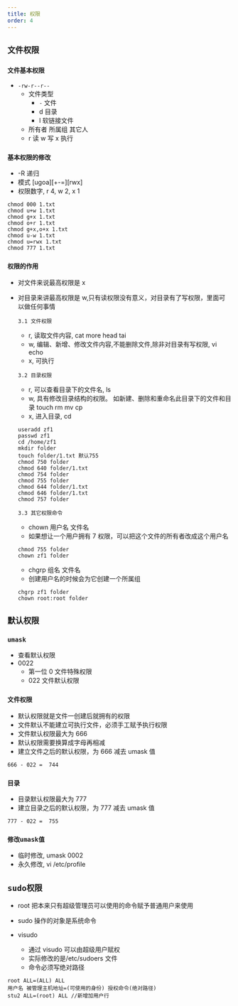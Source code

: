 ```yaml
---
title: 权限
order: 4
---
```


## `文件权限`

### `文件基本权限`

- `-rw-r--r--`
  - 文件类型
    - `-` 文件
    - d 目录
    - l 软链接文件
  - 所有者 所属组 其它人
  - r 读 w 写 x 执行

### `基本权限的修改`

- -R 递归
- 模式 [ugoa][+-=][rwx]
- 权限数字, r 4, w 2, x 1

```shell
chmod 000 1.txt
chmod u+w 1.txt
chmod g+x 1.txt
chmod o+r 1.txt
chmod g+x,o+x 1.txt
chmod u-w 1.txt
chmod u=rwx 1.txt
chmod 777 1.txt
```

### `权限的作用`

- 对文件来说最高权限是 x
- 对目录来讲最高权限是 w,只有读权限没有意义，对目录有了写权限，里面可以做任何事情

  `3.1 文件权限`

  - r, 读取文件内容, cat more head tai
  - w, 编辑、新增、修改文件内容,不能删除文件,除非对目录有写权限, vi echo
  - x, 可执行

  `3.2 目录权限`

  - r, 可以查看目录下的文件名, ls
  - w, 具有修改目录结构的权限。 如新建、删除和重命名此目录下的文件和目录 touch rm mv cp
  - x, 进入目录, cd

  ```shell
  useradd zf1
  passwd zf1
  cd /home/zf1
  mkdir folder
  touch folder/1.txt 默认755
  chmod 750 folder
  chmod 640 folder/1.txt
  chmod 754 folder
  chmod 755 folder
  chmod 644 folder/1.txt
  chmod 646 folder/1.txt
  chmod 757 folder
  ```

  `3.3 其它权限命令`

  - chown 用户名 文件名
  - 如果想让一个用户拥有 7 权限，可以把这个文件的所有者改成这个用户名

  ```shell
  chmod 755 folder
  chown zf1 folder
  ```

  - chgrp 组名 文件名
  - 创建用户名的时候会为它创建一个所属组

  ```shell
  chgrp zf1 folder
  chown root:root folder
  ```

## `默认权限`

### `umask`

- 查看默认权限
- 0022
  - 第一位 0 文件特殊权限
  - 022 文件默认权限

### `文件权限`

- 默认权限就是文件一创建后就拥有的权限
- 文件默认不能建立可执行文件，必须手工赋予执行权限
- 文件默认权限最大为 666
- 默认权限需要换算成字母再相减
- 建立文件之后的默认权限，为 666 减去 umask 值

```shell
666 - 022 =  744
```

### `目录`

- 目录默认权限最大为 777
- 建立目录之后的默认权限，为 777 减去 umask 值

```shell
777 - 022 =  755
```

### `修改umask值`

- 临时修改, umask 0002
- 永久修改, vi /etc/profile

## `sudo权限`

- root 把本来只有超级管理员可以使用的命令赋予普通用户来使用
- sudo 操作的对象是系统命令

- visudo

  - 通过 visudo 可以由超级用户赋权
  - 实际修改的是/etc/sudoers 文件
  - 命令必须写绝对路径

```shell
root ALL=(ALL) ALL
用户名 被管理主机地址=(可使用的身份) 授权命令(绝对路径)
stu2 ALL=(root) ALL //新增加用户行
```
